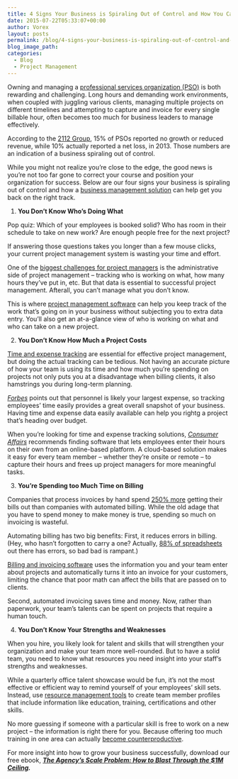 ```yaml
---
title: 4 Signs Your Business is Spiraling Out of Control and How You Can Fix It
date: 2015-07-22T05:33:07+00:00
author: Vorex
layout: posts
permalink: /blog/4-signs-your-business-is-spiraling-out-of-control-and-how-you-can-fix-it/
blog_image_path:
categories:
  - Blog
  - Project Management
---
```

Owning and managing a [professional services organization (PSO)](http://www.vorex.com/industries/consulting-professional-services/) is both rewarding and challenging. Long hours and demanding work environments, when coupled with juggling various clients, managing multiple projects on different timelines and attempting to capture and invoice for every single billable hour, often becomes too much for business leaders to manage effectively.<!--more-->



According to the [2112 Group](http://the2112group.com/research/), 15% of PSOs reported no growth or reduced revenue, while 10% actually reported a net loss, in 2013. Those numbers are an indication of a business spiraling out of control.

While you might not realize you&#8217;re close to the edge, the good news is you&#8217;re not too far gone to correct your course and position your organization for success. Below are our four signs your business is spiraling out of control and how a [business management solution](http://www.vorex.com/product/) can help get you back on the right track.

  1.  **You Don&#8217;t Know Who&#8217;s Doing What**

Pop quiz: Which of your employees is booked solid? Who has room in their schedule to take on new work? Are enough people free for the next project?

If answering those questions takes you longer than a few mouse clicks, your current project management system is wasting your time and effort.

One of the [biggest challenges for project managers](https://kellycrew.wordpress.com/2011/01/10/top-10-issues-for-project-managers/) is the administrative side of project management &#8211; tracking who is working on what, how many hours they&#8217;ve put in, etc. But that data is essential to successful project management. Afterall, you can&#8217;t manage what you don&#8217;t know.



This is where [project management software](http://www.vorex.com/product/online-project-management/) can help you keep track of the work that&#8217;s going on in your business without subjecting you to extra data entry. You&#8217;ll also get an at-a-glance view of who is working on what and who can take on a new project.

<ol start="2">
  <li>
    <b> You Don&#8217;t Know How Much a Project Costs</b>
  </li>
</ol>

[Time and expense tracking](http://www.vorex.com/product/time-expense-tracking/) are essential for effective project management, but doing the actual tracking can be tedious. Not having an accurate picture of how your team is using its time and how much you&#8217;re spending on projects not only puts you at a disadvantage when billing clients, it also hamstrings you during long-term planning.

[_Forbes_](http://www.forbes.com/sites/theyec/2012/10/24/5-simple-tips-to-keep-your-small-business-finances-in-order/) points out that personnel is likely your largest expense, so tracking employees&#8217; time easily provides a great overall snapshot of your business. Having time and expense data easily available can help you rightg a project that&#8217;s heading over budget.



When you&#8217;re looking for time and expense tracking solutions, [_Consumer Affairs_](http://www.consumeraffairs.com/business/expense-management-software/#buyers-guide) recommends finding software that lets employees enter their hours on their own from an online-based platform. A cloud-based solution makes it easy for every team member &#8211; whether they&#8217;re onsite or remote &#8211; to capture their hours and frees up project managers for more meaningful tasks.

<ol start="3">
  <li>
    <b> You&#8217;re Spending too Much Time on Billing</b>
  </li>
</ol>

Companies that process invoices by hand spend [250% more](http://blog.billtrust.com/guest-blogger-how-much-are-your-invoices-actually-costing-you/) getting their bills out than companies with automated billing. While the old adage that you have to spend money to make money is true, spending so much on invoicing is wasteful.

Automating billing has two big benefits: First, it reduces errors in billing. (Hey, who hasn&#8217;t forgotten to carry a one? Actually, [88% of spreadsheets](http://www.marketwatch.com/story/88-of-spreadsheets-have-errors-2013-04-17) out there has errors, so bad bad is rampant.)

[Billing and invoicing software](http://www.vorex.com/product/billing-invoicing-tracking/) uses the information you and your team enter about projects and automatically turns it into an invoice for your customers, limiting the chance that poor math can affect the bills that are passed on to clients.

Second, automated invoicing saves time and money. Now, rather than paperwork, your team&#8217;s talents can be spent on projects that require a human touch.



<ol start="4">
  <li>
    <b> You Don&#8217;t Know Your Strengths and Weaknesses</b>
  </li>
</ol>

When you hire, you likely look for talent and skills that will strengthen your organization and make your team more well-rounded. But to have a solid team, you need to know what resources you need insight into your staff&#8217;s strengths and weaknesses.

While a quarterly office talent showcase would be fun, it&#8217;s not the most effective or efficient way to remind yourself of your employees&#8217; skill sets. Instead, use [resource management tools](http://www.vorex.com/product/resource-allocation/) to create team member profiles that include information like education, training, certifications and other skills.

No more guessing if someone with a particular skill is free to work on a new project &#8211; the information is right there for you. Because offering too much training in one area can actually [become counterproductive](http://scn.sap.com/community/business-trends/blog/2012/11/20/5-myths-about-human-capital-management).

For more insight into how to grow your business successfully, download our free ebook, [**_The Agency&#8217;s Scale Problem: How to Blast Through the $1M Ceiling_**](http://vorex.hs-sites.com/agency-scale-ebook?__hstc=100746398.b2843db0333d5242d1d7cad84e1e93d1.1428948442272.1436804960111.1437065560391.48&__hssc=100746398.4.1437065560391&__hsfp=3345652249)**_._**
